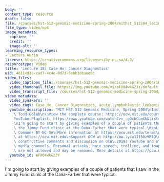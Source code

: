 ```yaml
---
body: ''
content_type: resource
draft: false
file: /courses/hst-512-genomic-medicine-spring-2004/mithst_512s04_lec18_360p_16_9.mp4
file_type: video/mp4
image_metadata:
  caption: ''
  credit: ''
  image-alt: ''
learning_resource_types:
- Lecture Audio
license: https://creativecommons.org/licenses/by-nc-sa/4.0/
resourcetype: Video
title: 'Lecture 18: Case Hx: Cancer Diagnostics'
uid: 46114d3e-cad7-4c4e-8d73-0ebb10baee0c
video_files:
  video_captions_file: /courses/hst-512-genomic-medicine-spring-2004/1WkAQnNDDqNRJE9VTvbtPt6xGW4ifgMbU_transcript.webvtt
  video_thumbnail_file: https://img.youtube.com/vi/eFX04wkGZ3Y/default.jpg
  video_transcript_file: /courses/hst-512-genomic-medicine-spring-2004/1WkAQnNDDqNRJE9VTvbtPt6xGW4ifgMbU_transcript.pdf
video_metadata:
  video_speakers: ''
  video_tags: Case Hx, Cancer Diagnostics, acute lymphoblastic leukemia cells
  youtube_description: "MIT HST.512 Genomic Medicine, Spring 2004\nInstructor: Dr.\
    \ Todd Golub\n\nView the complete course: https://ocw.mit.edu/courses/hst-512-genomic-medicine-spring-2004/\n\
    YouTube Playlist: https://www.youtube.com/watch?v=_-gQchCLmXk&list=PLUl4u3cNGP613PJMNmRjAIdBr76goU1V5\n\
    \nI'm going to start by giving examples of a couple of patients that I saw in\
    \ the Jimmy Fund clinic at the Dana-Farber that were typical.\n\nLicense: Creative\
    \ Commons BY-NC-SA\nMore information at https://ocw.mit.edu/terms\nMore courses\
    \ at https://ocw.mit.edu\nSupport OCW at http://ow.ly/a1If50zVRlQ\n\nWe encourage\
    \ constructive comments and discussion on OCW\u2019s YouTube and other social\
    \ media channels. Personal attacks, hate speech, trolling, and inappropriate comments\
    \ are not allowed and may be removed. More details at https://ocw.mit.edu/comments."
  youtube_id: eFX04wkGZ3Y
---
```

I'm going to start by giving examples of a couple of patients that I saw in the Jimmy Fund clinic at the Dana-Farber that were typical.